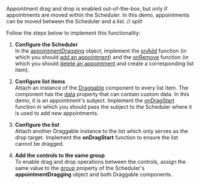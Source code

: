 Appointment drag and drop is enabled out-of-the-box, but only if appointments are moved within the Scheduler. In this demo, appointments can be moved between the Scheduler and a list.
// _split_

Follow the steps below to implement this functionality:

1. **Configure the Scheduler**       
In the [appointmentDragging][0] object, implement the [onAdd][2] function (in which you should [add an appointment][1]) and the [onRemove][4] function (in which you should [delete an appointment][3] and create a corresponding list item).

2. **Configure list items**      
Attach an instance of the [Draggable][5] component to every list item. The component has the [data][6] property that can contain custom data. In this demo, it is an appointment's subject. Implement the [onDragStart][7] function in which you should pass the subject to the Scheduler where it is used to add new appointments.

3. **Configure the list**        
Attach another Draggable instance to the list which only serves as the drop target. Implement the **onDragStart** function to ensure the list cannot be dragged.

4. **Add the controls to the same group**            
To enable drag and drop operations between the controls, assign the same value to the [group][8] property of the Scheduler's **appointmentDragging** object and both Draggable components. 

[0]: /Documentation/ApiReference/UI_Components/dxScheduler/Configuration/appointmentDragging/
[1]: /Documentation/ApiReference/UI_Components/dxScheduler/Methods/#addAppointmentappointment
[2]: /Documentation/ApiReference/UI_Components/dxScheduler/Configuration/appointmentDragging/#onAdd
[3]: /Documentation/ApiReference/UI_Components/dxScheduler/Methods/#deleteAppointmentappointment
[4]: /Documentation/ApiReference/UI_Components/dxScheduler/Configuration/appointmentDragging/#onRemove
[5]: /Documentation/ApiReference/UI_Components/dxDraggable/
[6]: /Documentation/ApiReference/UI_Components/dxDraggable/Configuration/#data
[7]: /Documentation/ApiReference/UI_Components/dxDraggable/Configuration/#onDragStart
[8]: /Documentation/ApiReference/UI_Components/dxDraggable/Configuration/#group